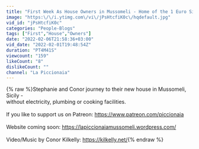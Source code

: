 ```yaml
---
title: "First Week As House Owners in Mussomeli - Home of the 1 Euro Sicilian Houses"
image: "https:\/\/i.ytimg.com\/vi\/jPsHtcfiK0c\/hqdefault.jpg"
vid_id: "jPsHtcfiK0c"
categories: "People-Blogs"
tags: ["First","House","Owners"]
date: "2022-02-06T21:58:36+03:00"
vid_date: "2022-02-01T19:48:54Z"
duration: "PT4M41S"
viewcount: "159"
likeCount: "8"
dislikeCount: ""
channel: "La Piccionaia"
---
```

{% raw %}Stephanie and Conor journey to their new house in Mussomeli, Sicily -<br />without electricity, plumbing or cooking facilities. <br /><br />If you like to support us on Patreon: <a rel="nofollow" target="blank" href="https://www.patreon.com/piccionaia">https://www.patreon.com/piccionaia</a><br /><br />Website coming soon: <a rel="nofollow" target="blank" href="https://lapiccionaiamussomeli.wordpress.com/">https://lapiccionaiamussomeli.wordpress.com/</a><br /><br />Video/Music by Conor Kilkelly: <a rel="nofollow" target="blank" href="https://kilkelly.net/">https://kilkelly.net/</a>{% endraw %}
